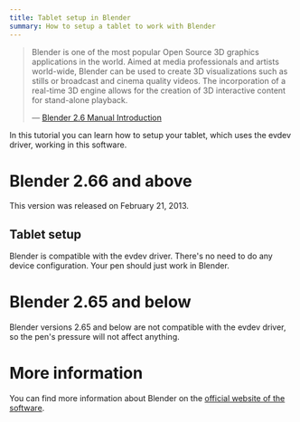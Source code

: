 ```yaml
---
title: Tablet setup in Blender
summary: How to setup a tablet to work with Blender
---
```

> Blender is one of the most popular Open Source 3D graphics applications in
> the world. Aimed at media professionals and artists world-wide, Blender can
> be used to create 3D visualizations such as stills or broadcast and cinema
> quality videos. The incorporation of a real-time 3D engine allows for the
> creation of 3D interactive content for stand-alone playback.
>
> — [Blender 2.6 Manual Introduction](http://wiki.blender.org/index.php/Doc:2.6/Manual/Introduction)

In this tutorial you can learn how to setup your tablet, which uses the
evdev driver, working in this software.

Blender 2.66 and above
======================

This version was released on February 21, 2013.

Tablet setup
------------

Blender is compatible with the evdev driver. There's no need to do any
device configuration. Your pen should just work in Blender.

Blender 2.65 and below
======================

Blender versions 2.65 and below are not compatible with the evdev
driver, so the pen's pressure will not affect anything.

More information
================

You can find more information about Blender on the [official website of
the software](http://www.blender.org/).
